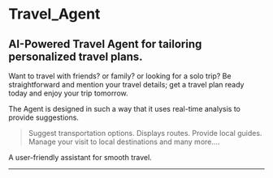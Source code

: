 # Travel_Agent
AI-Powered Travel Agent for tailoring personalized travel plans.
------

Want to travel with friends? or family? or looking for a solo trip?  Be straightforward and mention your travel details; get a travel plan ready today and enjoy your trip tomorrow.

The Agent is designed in such a way that it uses real-time analysis to provide suggestions.
> Suggest transportation options. 
> Displays routes.
> Provide local guides.
> Manage your visit to local destinations and many more....

A user-friendly assistant for smooth travel.

---------
